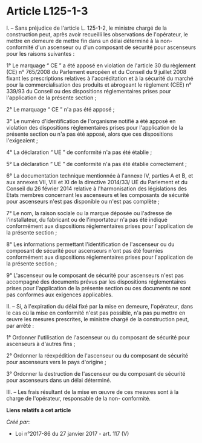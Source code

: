 # Article L125-1-3

I. – Sans préjudice de l'article L. 125-1-2, le ministre chargé de la construction peut, après avoir recueilli les
observations de l'opérateur, le mettre en demeure de mettre fin dans un délai déterminé à la non-conformité d'un ascenseur ou
d'un composant de sécurité pour ascenseurs pour les raisons suivantes :

1° Le marquage “ CE ” a été apposé en violation de l'article 30 du règlement (CE) n° 765/2008 du Parlement européen et du
Conseil du 9 juillet 2008 fixant les prescriptions relatives à l'accréditation et à la sécurité du marché pour la
commercialisation des produits et abrogeant le règlement (CEE) n° 339/93 du Conseil ou des dispositions réglementaires prises
pour l'application de la présente section ;

2° Le marquage “ CE ” n'a pas été apposé ;

3° Le numéro d'identification de l'organisme notifié a été apposé en violation des dispositions réglementaires prises pour
l'application de la présente section ou n'a pas été apposé, alors que ces dispositions l'exigeaient ;

4° La déclaration “ UE ” de conformité n'a pas été établie ;

5° La déclaration “ UE ” de conformité n'a pas été établie correctement ;

6° La documentation technique mentionnée à l'annexe IV, parties A et B, et aux annexes VII, VIII et XI de la directive
2014/33/ UE du Parlement et du Conseil du 26 février 2014 relative à l'harmonisation des législations des Etats membres
concernant les ascenseurs et les composants de sécurité pour ascenseurs n'est pas disponible ou n'est pas complète ;

7° Le nom, la raison sociale ou la marque déposée ou l'adresse de l'installateur, du fabricant ou de l'importateur n'a pas
été indiqué conformément aux dispositions réglementaires prises pour l'application de la présente section ;

8° Les informations permettant l'identification de l'ascenseur ou du composant de sécurité pour ascenseurs n'ont pas été
fournies conformément aux dispositions réglementaires prises pour l'application de la présente section ;

9° L'ascenseur ou le composant de sécurité pour ascenseurs n'est pas accompagné des documents prévus par les dispositions
réglementaires prises pour l'application de la présente section ou ces documents ne sont pas conformes aux exigences
applicables.

II. – Si, à l'expiration du délai fixé par la mise en demeure, l'opérateur, dans le cas où la mise en conformité n'est pas
possible, n'a pas pu mettre en œuvre les mesures prescrites, le ministre chargé de la construction peut, par arrêté :

1° Ordonner l'utilisation de l'ascenseur ou du composant de sécurité pour ascenseurs à d'autres fins ;

2° Ordonner la réexpédition de l'ascenseur ou du composant de sécurité pour ascenseurs vers le pays d'origine ;

3° Ordonner la destruction de l'ascenseur ou du composant de sécurité pour ascenseurs dans un délai déterminé.

III. – Les frais résultant de la mise en œuvre de ces mesures sont à la charge de l'opérateur, responsable de la non-
conformité.

**Liens relatifs à cet article**

_Créé par_:

  - Loi n°2017-86 du 27 janvier 2017 - art. 117 (V)

